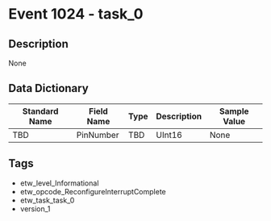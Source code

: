 # Event 1024 - task_0

## Description
None

## Data Dictionary
|Standard Name|Field Name|Type|Description|Sample Value|
|---|---|---|---|---|
|TBD|PinNumber|TBD|UInt16|None|None|

## Tags
* etw_level_Informational
* etw_opcode_ReconfigureInterruptComplete
* etw_task_task_0
* version_1